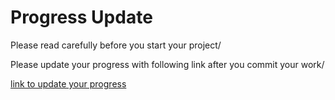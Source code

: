 # Progress Update

Please read carefully before you start your project/

Please update your progress with following link after you commit your work/

[link to update your progress](https://docs.google.com/spreadsheets/d/1ww62d_9E5t5ORJYdgjcrKXdeYJImhzPEZnMHVTBoCXU/edit?usp=sharing)


